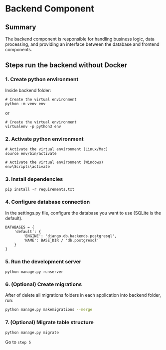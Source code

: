 # Backend Component

## Summary

The backend component is responsible for handling business logic, data processing, and providing an interface between the database and frontend components. 

## Steps run the backend without Docker

### 1. Create python environment

Inside backend folder:

```
# Create the virtual environment
python -m venv env
```

or

```
# Create the virtual environment
virtualenv -p python3 env
```

### 2. Activate python environment

```
# Activate the virtual environment (Linux/Mac)
source env/bin/activate
```

```
# Activate the virtual environment (Windows)
env\Scripts\activate
```

### 3. Install dependencies

```
pip install -r requirements.txt
```

### 4. Configure database connection

In the settings.py file, configure the database you want to use (SQLite is the default).

```
DATABASES = {
    'default': {
        'ENGINE': 'django.db.backends.postgresql',
        'NAME': BASE_DIR / 'db.postgresql'
    }
}
```

### 5. Run the development server

```
python manage.py runserver
```

### 6. (Optional) Create migrations

After of delete all migrations folders in each application into backend folder, run:

```bash
python manage.py makemigrations --merge
```

### 7. (Optional) Migrate table structure

```bash
python manage.py migrate
```

Go to `step 5`